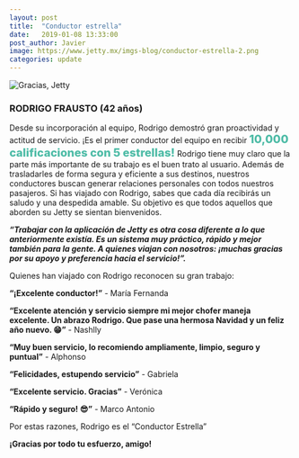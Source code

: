 ```yaml
---
layout: post
title:  "Conductor estrella"
date:   2019-01-08 13:33:00
post_author: Javier
image: https://www.jetty.mx/imgs-blog/conductor-estrella-2.png
categories: update
---
```

![Gracias, Jetty]({{site.baseurl}}/imgs-blog/conductor-estrella-2.png)

<h3>RODRIGO FRAUSTO (42 años)</h3>
<p>Desde su incorporación al equipo, Rodrigo demostró gran proactividad y actitud de servicio. ¡Es el primer conductor del equipo en recibir <span style="color: #4fbca7; font-weight: 800; font-size: 20px;">10,000 calificaciones con 5 estrellas!</span> Rodrigo tiene muy claro que la parte más importante de su trabajo es el buen trato al usuario. Además de trasladarles de forma segura y eficiente a sus destinos, nuestros conductores buscan generar relaciones personales con todos nuestros pasajeros. Si has viajado con Rodrigo, sabes que cada día recibirás un saludo y una despedida amable. Su objetivo es que todos aquellos que aborden su Jetty se sientan bienvenidos.</p>

<i><b>“Trabajar con la aplicación de Jetty es otra cosa diferente a lo que anteriormente existía. Es un sistema muy práctico, rápido y mejor también para la gente. A quienes viajan con nosotros: ¡muchas gracias por su apoyo y preferencia hacia el servicio!”.</b></i>

Quienes han viajado con Rodrigo reconocen su gran trabajo:

<b>“¡Excelente conductor!”</b> - María Fernanda

<b>“Excelente atención y servicio siempre mi mejor chofer maneja excelente. Un abrazo Rodrigo. Que pase una hermosa Navidad y un feliz año nuevo. 😁”</b> - Nashlly

<b>“Muy buen servicio, lo recomiendo ampliamente, limpio, seguro y puntual”</b> - Alphonso

<b>“Felicidades, estupendo servicio”</b> - Gabriela

<b>“Excelente servicio. Gracias”</b> - Verónica

<b>“Rápido y seguro! 😎”</b> - Marco Antonio


<div class="text-center">
  <p>Por estas razones, Rodrigo es el “Conductor Estrella”</p>
  <p><b>¡Gracias por todo tu esfuerzo, amigo!</b></p>
</div>